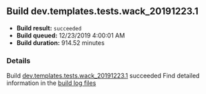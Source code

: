## Build dev.templates.tests.wack_20191223.1
- **Build result:** `succeeded`
- **Build queued:** 12/23/2019 4:00:01 AM
- **Build duration:** 914.52 minutes
### Details
Build [dev.templates.tests.wack_20191223.1](https://winappstudio.visualstudio.com/web/build.aspx?pcguid=a4ef43be-68ce-4195-a619-079b4d9834c2&builduri=vstfs%3a%2f%2f%2fBuild%2fBuild%2f32446) succeeded
Find detailed information in the [build log files]()
